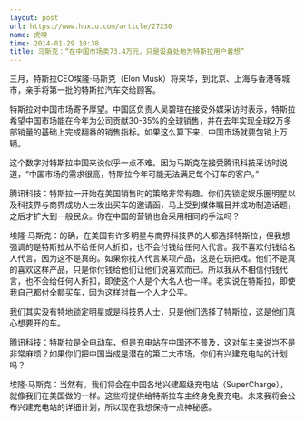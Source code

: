 ```yaml
---
layout: post
url: https://www.huxiu.com/article/27230
name: 虎嗅
time: 2014-01-29 10:38
title: 马斯克：“在中国市场卖73.4万元，只是设身处地为特斯拉用户着想”
---
```

三月，特斯拉CEO埃隆·马斯克（Elon Musk）将来华，到北京、上海与香港等城市，亲手将第一批的特斯拉汽车交给顾客。

特斯拉对中国市场寄予厚望。中国区负责人吴碧瑄在接受外媒采访时表示，特斯拉希望中国市场能在今年为公司贡献30-35%的全球销售，并在去年实现全球2万多部销量的基础上完成翻番的销售指标。如果这么算下来，中国市场就要包销上万辆。

这个数字对特斯拉中国来说似乎一点不难。因为马斯克在接受腾讯科技采访时说道，“中国市场的需求很高，特斯拉今年可能无法满足每个订车的客户。”

腾讯科技：特斯拉一开始在美国销售时的策略非常有趣。你们先锁定娱乐圈明星以及科技界与商界成功人士发出买车的邀请函，马上受到媒体瞩目并成功制造话题，之后才扩大到一般民众。你在中国的营销也会采用相同的手法吗？

埃隆·马斯克：的确，在美国有许多明星与商界科技界的人都选择特斯拉，但我想强调的是特斯拉从不给任何人折扣，也不会付钱给任何人代言。我不喜欢付钱给名人代言，因为这不是真的。如果你找人代言某项产品，这是在玩把戏。他们不是真的喜欢这样产品，只是你付钱给他们让他们说喜欢而已。所以我从不相信付钱代言，也不会给任何人折扣，即使这个人是个大名人也一样。老实说在特斯拉，即使我自己都付全额买车，因为这样对每一个人才公平。

我们其实没有特地锁定明星或是科技界人士，只是他们选择了特斯拉，这是他们真心想要开的车。

腾讯科技：特斯拉是全电动车，但是充电站在中国还不普及，这对车主来说岂不是非常麻烦？如果你们把中国当成是潜在的第二大市场，你们有兴建充电站的计划吗？

埃隆·马斯克：当然有。我们将会在中国各地兴建超级充电站（SuperCharge），就像我们在美国做的一样。这些将提供给特斯拉车主终身免费充电。未来我将会公布兴建充电站的详细计划，所以现在我想保持一点神秘感。

